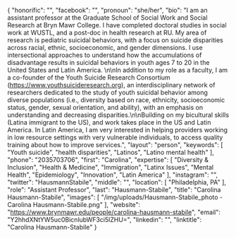 {
  "honorific": "",
  "facebook": "",
  "pronoun": "she/her",
  "bio": "I am an assistant professor at the Graduate School of Social Work and Social Research at Bryn Mawr College. I have completed doctoral studies in social work at WUSTL, and a post-doc in health research at RU. My area of research is pediatric suicidal behaviors, with a focus on suicide disparities across racial, ethnic, socioeconomic, and gender dimensions. I use intersectional approaches to understand how the accumulations of disadvantage results in suicidal behaviors in youth ages 7 to 20 in the United States and Latin America. \n\nIn addition to my role as a faculty, I am a co-founder of the Youth Suicide Research Consortium (https://www.youthsuicideresearch.org), an interdisciplinary network of researchers dedicated to the study of youth suicidal behavior among diverse populations (i.e., diversity based on race, ethnicity, socioeconomic status, gender, sexual orientation, and ability), with an emphasis on understanding and decreasing disparities.\n\nBuilding on my bicultural skills (Latina immigrant to the US), and work takes place in the US and Latin America. In Latin America, I am very interested in helping providers working in low resource settings with very vulnerable individuals, to access quality training about how to improve services.",
  "layout": "person",
  "keywords": [
    "Youth suicide",
    "health disparities",
    "Latinos",
    "Latino mental health"
  ],
  "phone": "2035703706",
  "first": "Carolina",
  "expertise": [
    "Diversity & Inclusion",
    "Health & Medicine",
    "Immigration",
    "Latinx Issues",
    "Mental Health",
    "Epidemiology",
    "Innovation",
    "Latin America"
  ],
  "instagram": "",
  "twitter": "HausmannStabile",
  "middle": "",
  "location": [
    "Philadelphia, PA"
  ],
  "role": "Assistant Professor",
  "last": "Hausmann-Stabile",
  "title": "Carolina Hausmann-Stabile",
  "images": [
    "/img/uploads/Hausmann-Stabile_photo - Carolina Hausmann-Stabile.png"
  ],
  "website": "https://www.brynmawr.edu/people/carolina-hausmann-stabile",
  "email": "Y2hhdXNtYW5uc0BicnlubWF3ci5lZHU=",
  "linkedin": "",
  "linktitle": "Carolina Hausmann-Stabile"
}